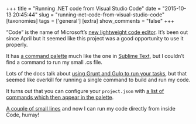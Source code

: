 +++
title = "Running .NET code from Visual Studio Code"
date = "2015-10-13 20:45:44"
slug = "running-net-code-from-visual-studio-code"
[taxonomies]
tags = ['general']
[extra]
show_comments = "false"
+++

“Code” is the name of Microsoft’s<span class="Apple-converted-space"> </span>[new lightweight code editor](https://code.visualstudio.com/). It’s been out since April but it seemed like this project was a good opportunity to use it properly.

It has [a command palette](https://code.visualstudio.com/docs/editor/codebasics#_command-palette) much like the one in<span class="Apple-converted-space"> </span>[Sublime Text](http://www.sublimetext.com/), but I couldn’t find a command to run my small .cs file.

Lots of the docs talk about<span class="Apple-converted-space"> </span>[using Grunt and Gulp to run your tasks](https://code.visualstudio.com/docs/editor/tasks), but that seemed like overkill for running a single command to build and run my code.

It turns out that you can configure your<span class="Apple-converted-space"> </span>`project.json`<span class="Apple-converted-space"> </span>with<span class="Apple-converted-space"> </span>[a list of commands which then appear in the palette](https://code.visualstudio.com/Docs/runtimes/ASPnet5#_commands-with-ease).

[A couple of small lines](https://github.com/pipwilson/hello-world-dotnet/commit/529910fbc6d8a7d16ecbcc323509a6bac6f041a5#diff-c5bf2bc313c7a64c67e8360f32d9e7dd)<span class="Apple-converted-space"> </span>and now I can run my code directly from inside Code, hurray!
